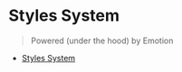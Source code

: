 # Styles System

> Powered (under the hood) by Emotion

<!-- START doctoc generated TOC please keep comment here to allow auto update -->
<!-- DON'T EDIT THIS SECTION, INSTEAD RE-RUN doctoc TO UPDATE -->

-   [Styles System](#styles-system)

<!-- END doctoc generated TOC please keep comment here to allow auto update -->
